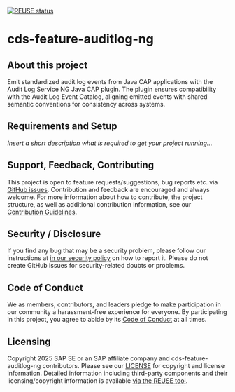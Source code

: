 [![REUSE status](https://api.reuse.software/badge/github.com/cap-java/cds-feature-auditlog-ng)](https://api.reuse.software/info/github.com/cap-java/cds-feature-auditlog-ng)

# cds-feature-auditlog-ng

## About this project

Emit standardized audit log events from Java CAP applications with the Audit Log Service NG Java CAP plugin.  The plugin ensures compatibility with the Audit Log Event Catalog, aligning emitted events with shared semantic conventions for consistency across systems.

## Requirements and Setup

*Insert a short description what is required to get your project running...*

## Support, Feedback, Contributing

This project is open to feature requests/suggestions, bug reports etc. via [GitHub issues](https://github.com/cap-java/cds-feature-auditlog-ng/issues). Contribution and feedback are encouraged and always welcome. For more information about how to contribute, the project structure, as well as additional contribution information, see our [Contribution Guidelines](CONTRIBUTING.md).

## Security / Disclosure
If you find any bug that may be a security problem, please follow our instructions at [in our security policy](https://github.com/cap-java/cds-feature-auditlog-ng/security/policy) on how to report it. Please do not create GitHub issues for security-related doubts or problems.

## Code of Conduct

We as members, contributors, and leaders pledge to make participation in our community a harassment-free experience for everyone. By participating in this project, you agree to abide by its [Code of Conduct](https://github.com/cap-java/.github/blob/main/CODE_OF_CONDUCT.md) at all times.

## Licensing

Copyright 2025 SAP SE or an SAP affiliate company and cds-feature-auditlog-ng contributors. Please see our [LICENSE](LICENSE) for copyright and license information. Detailed information including third-party components and their licensing/copyright information is available [via the REUSE tool](https://api.reuse.software/info/github.com/cap-java/cds-feature-auditlog-ng).
